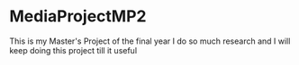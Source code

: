 # MediaProjectMP2
This is my Master's Project of the final year I do so much research and I will keep doing this project till it useful
